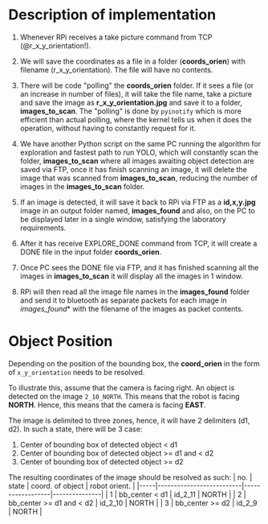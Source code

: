 # Description of implementation

1. Whenever RPi receives a take picture command from TCP (@r_x_y_orientation!).

2. We will save the coordinates as a file in a folder (**coords_orien**) with filename (r_x_y_orientation). The file will have no contents. 

3. There will be code "polling" the **coords_orien** folder. If it sees a file (or an increase in number of files), it will take the file name, take a picture and save the image as **r_x_y_orientation.jpg** and save it to a folder, **images_to_scan**. The "polling" is done by `pyinotify` which is more efficient than actual polling, where the kernel tells us when it does the operation, without having to constantly request for it.

4. We have another Python script on the same PC running the algorithm for exploration and fastest path to run YOLO, which will constantly scan the folder, **images_to_scan** where all images awaiting object detection are saved via FTP, once it has finish scanning an image, it will delete the image that was scanned from **images_to_scan**, reducing the number of images in the **images_to_scan** folder.

5. If an image is detected, it will save it back to RPi via FTP as a **id,x,y.jpg** image in an output folder named, **images_found** and also, on the PC to be displayed later in a single window, satisfying the laboratory requirements.

6. After it has receive EXPLORE_DONE command from TCP, it will create a DONE file in the input folder **coords_orien**.

7. Once PC sees the DONE file via FTP, and it has finished scanning all the images in **images_to_scan** it will display all the images in 1 window.

8. RPi will then read all the image file names in the **images_found** folder and send it to bluetooth as separate packets for each image in *images_found** with the filename of the images as packet contents.

# Object Position
Depending on the position of the bounding box, the **coord_orien** in the form of `x_y_orientation` needs to be resolved.

To illustrate this, assume that the camera is facing right. An object is detected on the image `2_10_NORTH`. This means that the robot is facing **NORTH**. Hence, this means that the camera is facing **EAST**.
 
The image is delimited to three zones, hence, it will have 2 delimiters (d1, d2). In such a state, there will be 3 case:
1. Center of bounding box of detected object < d1
2. Center of bounding box of detected object >= d1 and < d2
3. Center of bounding box of detected object >= d2

The resulting coordinates of the image should be resolved as such:
| no. | state                    | coord. of object | robot orient. |
|-----|--------------------------|------------------|---------------|
| 1   | bb_center < d1           | id_2_11          | NORTH         |
| 2   | bb_center >= d1 and < d2 | id_2_10          | NORTH         |
| 3   | bb_center >= d2          | id_2_9           | NORTH         |